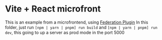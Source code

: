 # Vite + React microfront

This is an example from a microfrontend, using [Federation Plugin](https://github.com/originjs/vite-plugin-federation/tree/main)
In this folder, just run `[npm | yarn | pnpm] run build` and `[npm | yarn | pnpm] run dev`, this going to up a server as prod mode in the port 5000
